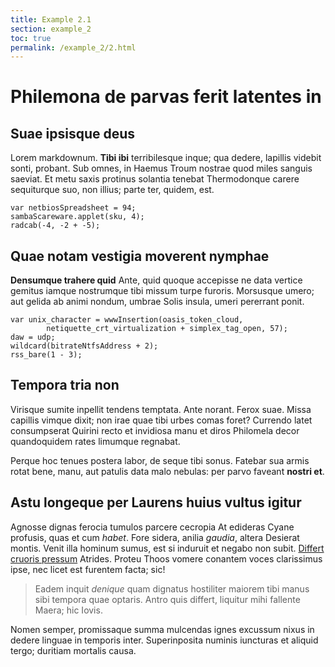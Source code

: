 ```yaml
---
title: Example 2.1
section: example_2
toc: true
permalink: /example_2/2.html
---
```

# Philemona de parvas ferit latentes in

## Suae ipsisque deus

Lorem markdownum. **Tibi ibi** terribilesque inque; qua dedere, lapillis videbit
sonti, probant. Sub omnes, in Haemus Troum nostrae quod miles sanguis saeviat.
Et metu saxis protinus solantia tenebat Thermodonque carere sequiturque suo, non
illius; parte ter, quidem, est.

    var netbiosSpreadsheet = 94;
    sambaScareware.applet(sku, 4);
    radcab(-4, -2 + -5);

## Quae notam vestigia moverent nymphae

**Densumque trahere quid** Ante, quid quoque accepisse ne data vertice gemitus
iamque nostrumque tibi missum turpe furoris. Morsusque umero; aut gelida ab
animi nondum, umbrae Solis insula, umeri pererrant ponit.

    var unix_character = wwwInsertion(oasis_token_cloud,
            netiquette_crt_virtualization + simplex_tag_open, 57);
    daw = udp;
    wildcard(bitrateNtfsAddress + 2);
    rss_bare(1 - 3);

## Tempora tria non

Virisque sumite inpellit tendens temptata. Ante norant. Ferox suae. Missa
capillis vimque dixit; non irae quae tibi urbes comas foret? Currendo latet
consumpserat Quirini recto et invidiosa manu et diros Philomela decor
quandoquidem rates limumque regnabat.

Perque hoc tenues postera labor, de seque tibi sonus. Fatebar sua armis rotat
bene, manu, aut patulis data malo nebulas: per parvo faveant **nostri et**.

## Astu longeque per Laurens huius vultus igitur

Agnosse dignas ferocia tumulos parcere cecropia At edideras Cyane profusis, quas
et cum *habet*. Fore sidera, anilia *gaudia*, altera Desierat montis. Venit illa
hominum sumus, est si induruit et negabo non subit. [Differt cruoris
pressum](http://inque.net/ferrodistabat.html) Atrides. Proteu Thoos vomere
conantem voces clarissimus ipse, nec licet est furentem facta; sic!

> Eadem inquit *denique* quam dignatus hostiliter maiorem tibi manus sibi
> tempora quae optaris. Antro quis differt, liquitur mihi fallente Maera; hic
> Iovis.

Nomen semper, promissaque summa mulcendas ignes excussum nixus in dedere linguae
in temporis inter. Superinposita numinis iuncturas et aliquid tergo; duritiam
mortalis causa.
